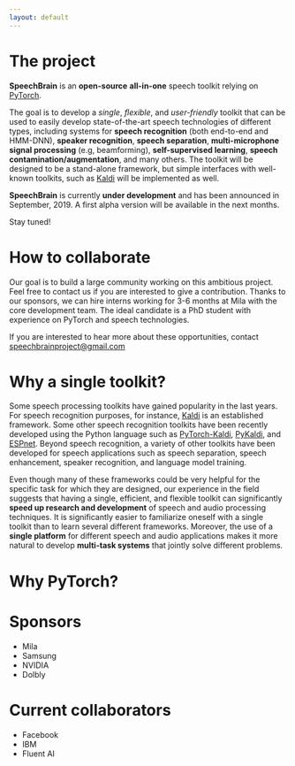 ```yaml
---
layout: default
---
```



# The project

**SpeechBrain** is an **open-source** **all-in-one** speech toolkit 
relying on [PyTorch](https://pytorch.org).
  
The goal is to develop a *single*, *flexible*, and *user-friendly* toolkit that can be used to easily develop state-of-the-art speech technologies of different types, including systems for **speech recognition** (both end-to-end and HMM-DNN), **speaker recognition**, **speech separation**, **multi-microphone signal processing** (e.g, beamforming), **self-supervised learning**, **speech contamination/augmentation**,  and many others.
The toolkit will be designed to be a stand-alone framework, but simple interfaces with well-known toolkits, such as [Kaldi](http://kaldi-asr.org) will be implemented as well.

**SpeechBrain** is currently **under development** and has been announced in September, 2019. A first alpha version will be available in the next months.  

Stay tuned!

# How to collaborate
Our goal is to build a large community working on this ambitious project. Feel free to contact us if you are interested to give a contribution.
Thanks to our sponsors, we can hire interns working for 3-6 months at Mila with the core development team.  The ideal candidate is a PhD student with experience on PyTorch and speech technologies.

If you are interested to hear more about these opportunities,  contact 
speechbrainproject@gmail.com

# Why a single toolkit?
Some speech processing toolkits have gained popularity in the last years. For speech recognition purposes, for instance, [Kaldi](http://kaldi-asr.org) is an established framework.  Some other speech recognition toolkits have been recently developed using the Python language such as [PyTorch-Kaldi](https://github.com/mravanelli/pytorch-kaldi), [PyKaldi](https://github.com/pykaldi/pykaldi), and [ESPnet](https://github.com/espnet/espnet). Beyond speech recognition, a variety of other toolkits have been developed for speech applications such as speech separation, speech enhancement, speaker recognition, and language model training. 

Even though many of these frameworks could be very helpful for the specific task for which they are designed, our experience in the field suggests that having a single, efficient, and flexible toolkit can significantly **speed up research and development** of speech and audio processing techniques. It is significantly easier to familiarize oneself with a single toolkit than to learn several different frameworks. Moreover, the use of a **single platform** for different speech and audio applications makes it more natural to develop **multi-task systems** that jointly solve different problems.


# Why PyTorch?


# Sponsors
- Mila
- Samsung
- NVIDIA
- Dolbly

# Current collaborators
- Facebook
- IBM
- Fluent AI





